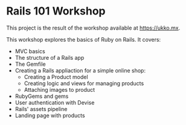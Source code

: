 # Rails 101 Workshop

This project is the result of the workshop available at https://ukko.mx.

This workshop explores the basics of Ruby on Rails. It covers:

- MVC basics
- The structure of a Rails app
- The Gemfile
- Creating a Rails appliaction for a simple online shop:
  - Creating a Product model
  - Creating logic and views for managing products
  - Attaching images to product
- RubyGems and gems
- User authentication with Devise
- Rails' assets pipeline
- Landing page with products